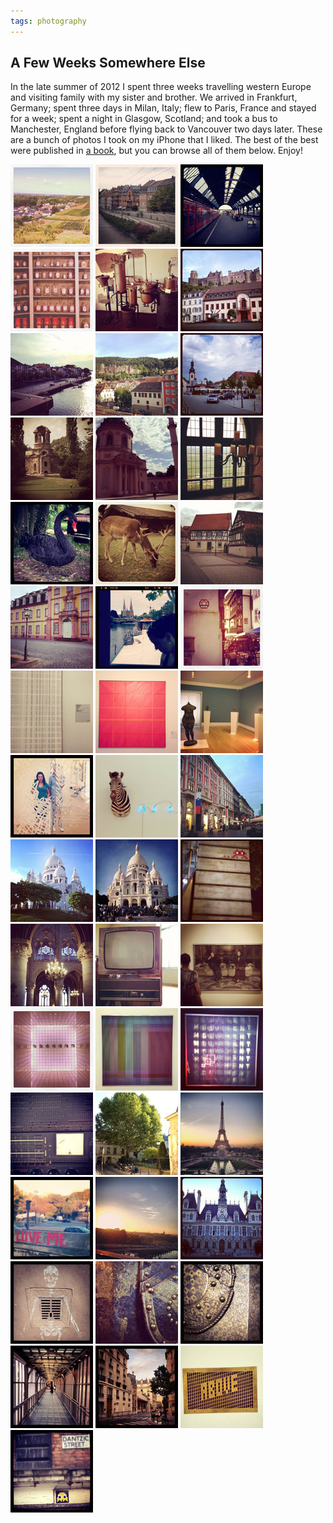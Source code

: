 ```yaml
---
tags: photography
---
```


<article>
<h1>A Few Weeks Somewhere Else</h1>
<p>In the late summer of 2012 I spent three weeks travelling western Europe and visiting family with my sister and brother. We arrived in Frankfurt, Germany; spent three days in Milan, Italy; flew to Paris, France and stayed for a week; spent a night in Glasgow, Scotland; and took a bus to Manchester, England before flying back to Vancouver two days later. These are a bunch of photos I took on my iPhone that I liked. The best of the best were published in <a href="http://www.blurb.ca/b/3576839-a-few-weeks-somewhere-else?redirect=true" target="_new">a book</a>, but you can browse all of them below. Enjoy!</p>
<div class="galleryRow">
    <a href="images/europe/IMG_1088.jpg" class="luminous" rel="Europe" title="Rauenberg, Germany"><img src="images/europe/IMG_1088-thumb.jpg" width="132" height="132"></a>
    <a href="images/europe/IMG_1096.jpg" class="luminous" rel="Europe" title="Freiburg, Germany"><img src="images/europe/IMG_1096-thumb.jpg" width="132" height="132"></a>
    <a href="images/europe/IMG_1101.jpg" class="luminous" rel="Europe" title="Karlsruhe, Germany"><img src="images/europe/IMG_1101-thumb.jpg" width="132" height="132"></a>
    <a href="images/europe/IMG_1162.jpg" class="luminous" rel="Europe" title="Heidelberg Castle, Heidelberg, Germany"><img src="images/europe/IMG_1162-thumb.jpg" width="132" height="132"></a>
    <a href="images/europe/IMG_1164.jpg" class="luminous" rel="Europe" title="Heidelberg Castle, Heidelberg, Germany"><img src="images/europe/IMG_1164-thumb.jpg" width="132" height="132"></a>
    <a href="images/europe/IMG_1184.jpg" class="luminous" rel="Europe" title="Heidelberg, Germany"><img src="images/europe/IMG_1184-thumb.jpg" width="132" height="132"></a>
    <a href="images/europe/IMG_1185.jpg" class="luminous" rel="Europe" title="Heidelberg, Germany"><img src="images/europe/IMG_1185-thumb.jpg" width="132" height="132"></a>
    <a href="images/europe/IMG_1186.jpg" class="luminous" rel="Europe" title="Heidelberg, Germany"><img src="images/europe/IMG_1186-thumb.jpg" width="132" height="132"></a>
    <a href="images/europe/IMG_1190.jpg" class="luminous" rel="Europe" title="Schwetzingen, Germany"><img src="images/europe/IMG_1190-thumb.jpg" width="132" height="132"></a>
    <a href="images/europe/IMG_1191.jpg" class="luminous" rel="Europe" title="Schwetzingen, Germany"><img src="images/europe/IMG_1191-thumb.jpg" width="132" height="132"></a>
    <a href="images/europe/IMG_1192.jpg" class="luminous" rel="Europe" title="Schwetzingen, Germany"><img src="images/europe/IMG_1192-thumb.jpg" width="132" height="132"></a>
    <a href="images/europe/IMG_1209.jpg" class="luminous" rel="Europe" title="Hambach Castle, Germany"><img src="images/europe/IMG_1209-thumb.jpg" width="132" height="132"></a>
    <a href="images/europe/IMG_1215.jpg" class="luminous" rel="Europe" title="Rauenberg, Germany"><img src="images/europe/IMG_1215-thumb.jpg" width="132" height="132"></a>
    <a href="images/europe/IMG_1218.jpg" class="luminous" rel="Europe" title="Rauenberg, Germany"><img src="images/europe/IMG_1218-thumb.jpg" width="132" height="132"></a>
    <a href="images/europe/IMG_1226.jpg" class="luminous" rel="Europe" title="Rotenberg, Germany"><img src="images/europe/IMG_1226-thumb.jpg" width="132" height="132"></a>
    <a href="images/europe/IMG_1236.jpg" class="luminous" rel="Europe" title="Letzenberg Apotheke, Germany"><img src="images/europe/IMG_1236-thumb.jpg" width="132" height="132"></a>
    <a href="images/europe/IMG_1264.jpg" class="luminous" rel="Europe" title="Strasbourg, France"><img src="images/europe/IMG_1264-thumb.jpg" width="132" height="132"></a>
    <a href="images/europe/IMG_1265.jpg" class="luminous" rel="Europe" title="Strasbourg, France"><img src="images/europe/IMG_1265-thumb.jpg" width="132" height="132"></a>
    <a href="images/europe/IMG_1327.jpg" class="luminous" rel="Europe" title="Galleria d'Arte Moderna, Milan, Italty"><img src="images/europe/IMG_1327-thumb.jpg" width="132" height="132"></a>
    <a href="images/europe/IMG_1328.jpg" class="luminous" rel="Europe" title="Galleria d'Arte Moderna, Milan, Italty"><img src="images/europe/IMG_1328-thumb.jpg" width="132" height="132"></a>
    <a href="images/europe/IMG_1329.jpg" class="luminous" rel="Europe" title="Galleria d'Arte Moderna, Milan, Italty"><img src="images/europe/IMG_1329-thumb.jpg" width="132" height="132"></a>
    <a href="images/europe/IMG_1331.jpg" class="luminous" rel="Europe" title="Galleria d'Arte Moderna, Milan, Italty"><img src="images/europe/IMG_1331-thumb.jpg" width="132" height="132"></a>
    <a href="images/europe/IMG_1333.jpg" class="luminous" rel="Europe" title="Galleria d'Arte Moderna, Milan, Italty"><img src="images/europe/IMG_1333-thumb.jpg" width="132" height="132"></a>
    <a href="images/europe/IMG_1335.jpg" class="luminous" rel="Europe" title="Milan, Italty"><img src="images/europe/IMG_1335-thumb.jpg" width="132" height="132"></a>
    <a href="images/europe/IMG_1405.jpg" class="luminous" rel="Europe" title="Sacré-Cœur, Paris, France"><img src="images/europe/IMG_1405-thumb.jpg" width="132" height="132"></a>
    <a href="images/europe/IMG_1406.jpg" class="luminous" rel="Europe" title="Sacré-Cœur, Paris, France"><img src="images/europe/IMG_1406-thumb.jpg" width="132" height="132"></a>
    <a href="images/europe/IMG_1413.jpg" class="luminous" rel="Europe" title="Paris, France"><img src="images/europe/IMG_1413-thumb.jpg" width="132" height="132"></a>
    <a href="images/europe/IMG_1421.jpg" class="luminous" rel="Europe" title="Notre Dame, Paris, France"><img src="images/europe/IMG_1421-thumb.jpg" width="132" height="132"></a>
    <a href="images/europe/IMG_1482.jpg" class="luminous" rel="Europe" title="Cité des Sciences, Paris, France"><img src="images/europe/IMG_1482-thumb.jpg" width="132" height="132"></a>
    <a href="images/europe/IMG_1490.jpg" class="luminous" rel="Europe" title="Musée d'Art Moderne, Paris, France"><img src="images/europe/IMG_1490-thumb.jpg" width="132" height="132"></a>
    <a href="images/europe/IMG_1491.jpg" class="luminous" rel="Europe" title="Musée d'Art Moderne, Paris, France"><img src="images/europe/IMG_1491-thumb.jpg" width="132" height="132"></a>
    <a href="images/europe/IMG_1492.jpg" class="luminous" rel="Europe" title="Musée d'Art Moderne, Paris, France"><img src="images/europe/IMG_1492-thumb.jpg" width="132" height="132"></a>
    <a href="images/europe/IMG_1493.jpg" class="luminous" rel="Europe" title="Musée d'Art Moderne, Paris, France"><img src="images/europe/IMG_1493-thumb.jpg" width="132" height="132"></a>
    <a href="images/europe/IMG_1494.jpg" class="luminous" rel="Europe" title="Cité des Sciences, Paris, France"><img src="images/europe/IMG_1494-thumb.jpg" width="132" height="132"></a>
    <a href="images/europe/IMG_1524.jpg" class="luminous" rel="Europe" title="Paris, France"><img src="images/europe/IMG_1524-thumb.jpg" width="132" height="132"></a>
    <a href="images/europe/IMG_1532.jpg" class="luminous" rel="Europe" title="Paris, France"><img src="images/europe/IMG_1532-thumb.jpg" width="132" height="132"></a>
    <a href="images/europe/IMG_1533.jpg" class="luminous" rel="Europe" title="Paris, France"><img src="images/europe/IMG_1533-thumb.jpg" width="132" height="132"></a>
    <a href="images/europe/IMG_1534.jpg" class="luminous" rel="Europe" title="Paris, France"><img src="images/europe/IMG_1534-thumb.jpg" width="132" height="132"></a>
    <a href="images/europe/IMG_1535.jpg" class="luminous" rel="Europe" title="Hôtel de ville, Paris, France"><img src="images/europe/IMG_1535-thumb.jpg" width="132" height="132"></a>
    <a href="images/europe/IMG_1554.jpg" class="luminous" rel="Europe" title="Paris, France"><img src="images/europe/IMG_1554-thumb.jpg" width="132" height="132"></a>
    <a href="images/europe/IMG_1560.jpg" class="luminous" rel="Europe" title="Musée de l'Armée, Paris, France"><img src="images/europe/IMG_1560-thumb.jpg" width="132" height="132"></a>
    <a href="images/europe/IMG_1562.jpg" class="luminous" rel="Europe" title="Musée de l'Armée, Paris, France"><img src="images/europe/IMG_1562-thumb.jpg" width="132" height="132"></a>
    <a href="images/europe/IMG_1582.jpg" class="luminous" rel="Europe" title="Musée d'Orsay, Paris, France"><img src="images/europe/IMG_1582-thumb.jpg" width="132" height="132"></a>
    <a href="images/europe/IMG_1650.jpg" class="luminous" rel="Europe" title="Paris, France"><img src="images/europe/IMG_1650-thumb.jpg" width="132" height="132"></a>
    <a href="images/europe/IMG_1672.jpg" class="luminous" rel="Europe" title="Glasgow School of Art, Glasgow, Scotland"><img src="images/europe/IMG_1672-thumb.jpg" width="132" height="132"></a>
    <a href="images/europe/IMG_1691.jpg" class="luminous" rel="Europe" title="Manchester, England"><img src="images/europe/IMG_1691-thumb.jpg" width="132" height="132"></a>
</div>
</article>

